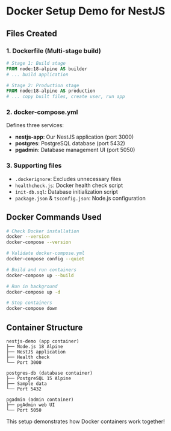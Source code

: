 # Docker Setup Demo for NestJS

## Files Created

### 1. Dockerfile (Multi-stage build)
```dockerfile
# Stage 1: Build stage
FROM node:18-alpine AS builder
# ... build application

# Stage 2: Production stage  
FROM node:18-alpine AS production
# ... copy built files, create user, run app
```

### 2. docker-compose.yml
Defines three services:
- **nestjs-app**: Our NestJS application (port 3000)
- **postgres**: PostgreSQL database (port 5432)
- **pgadmin**: Database management UI (port 5050)

### 3. Supporting files
- `.dockerignore`: Excludes unnecessary files
- `healthcheck.js`: Docker health check script
- `init-db.sql`: Database initialization script
- `package.json` & `tsconfig.json`: Node.js configuration

## Docker Commands Used

```bash
# Check Docker installation
docker --version
docker-compose --version

# Validate docker-compose.yml
docker-compose config --quiet

# Build and run containers
docker-compose up --build

# Run in background
docker-compose up -d

# Stop containers
docker-compose down
```

## Container Structure

```
nestjs-demo (app container)
├── Node.js 18 Alpine
├── NestJS application
├── Health check
└── Port 3000

postgres-db (database container)  
├── PostgreSQL 15 Alpine
├── Sample data
└── Port 5432

pgadmin (admin container)
├── pgAdmin web UI
└── Port 5050
```

This setup demonstrates how Docker containers work together!